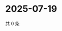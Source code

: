 # 2025-07-19

共 0 条

<!-- BEGIN ZHIHUVIDEO -->
<!-- 最后更新时间 Sat Jul 19 2025 13:14:57 GMT+0800 (China Standard Time) -->

<!-- END ZHIHUVIDEO -->
